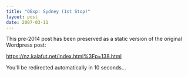 ```yaml
---
title: "OExp: Sydney (1st Stop)"
layout: post
date: 2007-03-11
---
```


This pre-2014 post has been preserved as a static version of the original Wordpress post:

https://nz.kalafut.net/index.html%3Fp=138.html

You'll be redirected automatically in 10 seconds...

<head>
  <meta http-equiv="refresh" content="10;url=https://nz.kalafut.net/index.html%3Fp=138.html">
</head>

